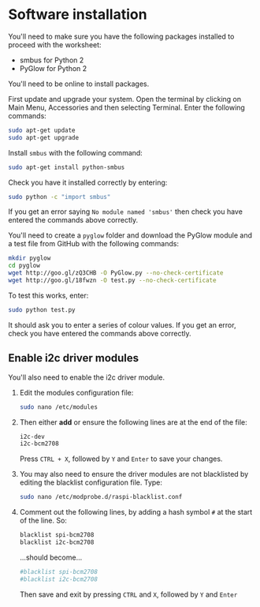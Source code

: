 # Software installation

You'll need to make sure you have the following packages installed to proceed with the worksheet:

- smbus for Python 2
- PyGlow for Python 2

You'll need to be online to install packages.

First update and upgrade your system. Open the terminal by clicking on Main Menu, Accessories and then selecting Terminal. Enter the following commands:

```bash
sudo apt-get update
sudo apt-get upgrade
```

Install `smbus` with the following command:

```bash
sudo apt-get install python-smbus
```

Check you have it installed correctly by entering:

```bash
sudo python -c "import smbus"
```

If you get an error saying `No module named 'smbus'` then check you have entered the commands above correctly.

You'll need to create a `pyglow` folder and download the PyGlow module and a test file from GitHub with the following commands:

```bash
mkdir pyglow
cd pyglow
wget http://goo.gl/zQ3CHB -O PyGlow.py --no-check-certificate
wget http://goo.gl/18fwzn -O test.py --no-check-certificate
```

To test this works, enter:

```bash
sudo python test.py
```

It should ask you to enter a series of colour values. If you get an error, check you have entered the commands above correctly.

## Enable i2c driver modules

You'll also need to enable the i2c driver module.

1. Edit the modules configuration file:

    ```bash
    sudo nano /etc/modules
    ```

1. Then either **add** or ensure the following lines are at the end of the file:

    ```bash
    i2c-dev
    i2c-bcm2708
    ```

    Press `CTRL + X`, followed by `Y` and `Enter` to save your changes.

1. You may also need to ensure the driver modules are not blacklisted by editing the blacklist configuration file. Type:

    ```bash
    sudo nano /etc/modprobe.d/raspi-blacklist.conf
    ```

1. Comment out the following lines, by adding a hash symbol `#` at the start of the line. So:

    ```bash
    blacklist spi-bcm2708
    blacklist i2c-bcm2708
    ```

    ...should become...

    ```bash
    #blacklist spi-bcm2708
    #blacklist i2c-bcm2708
    ```

    Then save and exit by pressing `CTRL` and `X`, followed by `Y` and `Enter`
